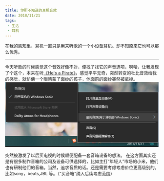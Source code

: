 ```yaml
---
title: 你所不知道的耳机音效
date: 2018/11/21
tags: 
 - 生活
 - 耳机
---
```


在我的感知里，耳机一直只是用来听歌的一个小设备耳机。却不知原来它也可以那么优秀。

---

今天听歌的时候感觉这个音效好像不对，便找了找它的声音选项，啊哈，让我发现了个这个，本来在听[《He's a Pirate》](https://music.163.com/song?id=1620506&userid=54023913)，感觉平平无奇，突然转变的杜比音效给我的感觉，就仿佛一个眼睛蒙了面纱的孩子，他面前的面纱突然被拿掉。
![Dolby](/blogimg/34.png)

突然被激发了以后买电视的时候顺便配备一套音箱设备的想法。
在这方面其实还是有很多制作音箱的公司及设备可供选择的，比如主打“年轻人”市场的小米，他们也有研制他们的音箱。当然，追求音质的话。还是需要考虑考虑价位更高级别的。比如sony，beats,JBL 等。（”买音箱“纳入后续考虑范围）

